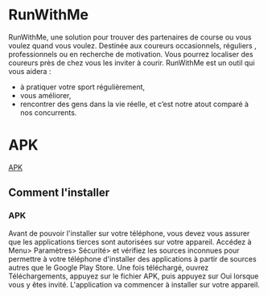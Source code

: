 # RunWithMe
RunWithMe, une solution pour trouver des partenaires de course ou vous voulez quand vous voulez.
Destinée aux coureurs occasionnels, réguliers , professionnels ou en recherche de motivation.
Vous pourrez localiser des coureurs près de chez vous les inviter à courir.
RunWithMe est un outil qui vous aidera :
- à pratiquer votre sport régulièrement, 
- vous améliorer,
- rencontrer des gens dans la vie réelle, et c’est notre atout comparé à nos concurrents.

# APK 
[APK](https://github.com/ProjetRun/ProjetRun.github.io/raw/master/runwithme.apk)

## Comment l'installer
### APK 
Avant de pouvoir l'installer sur votre téléphone, vous devez vous assurer que les applications tierces sont autorisées sur votre appareil. Accédez à Menu> Paramètres> Sécurité> et vérifiez les sources inconnues pour permettre à votre téléphone d'installer des applications à partir de sources autres que le Google Play Store. Une fois téléchargé, ouvrez Téléchargements, appuyez sur le fichier APK, puis appuyez sur Oui lorsque vous y êtes invité. L'application va commencer à installer sur votre appareil.
